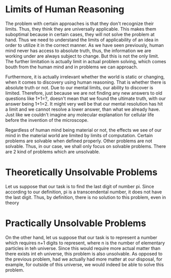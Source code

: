 # Limits of Human Reasoning
 
The problem with certain approaches is that they don't recognize their limits. Thus, they think they are universally applicable. This makes them suboptimal because in certain cases, they will not solve the problem at hand. Thus we need to understand the limits of applicability of an idea in order to utilize it in the correct manner. As we have seen previously, human mind never has access to absolute truth, thus, the information we are working under are always subject to change. But this is not the only limit. The further limitation is actually limit in actual problem solving, which comes bouth from the human mind and in problems we can approach.

Furthermore, it is actually irrelevant whether the world is static or changing, when it comes to discovery using human reasoning. That is whether there is absolute truth or not. Due to our mental limits, our ability to discover is limited. Therefore, just because we are not finding any new answers to old questions like 1+1=?, doesn't mean that we found the ultimate truth, with our answer being 1+1=2. It might very well be that our mental resolution has hit a limit and we cannot resolve a lower answer, than what we already have. Just like we couldn't imagine any molecular explanation for cellular life before the invention of the microscope.

Regardless of human mind being material or not, the effects we see of our mind in the material world are limited by limits of computation. Certain problems are solvable when defined properly. Other problems are not solvable. Thus, in our case, we shall only focus on solvable problems. There are 2 kind of problems which are unsolvable.

# Theoretically Unsolvable Problems

Let us suppose that our task is to find the last digit of number pi. Since according to our definition, pi is a transcendental number, it does not have the last digit. Thus, by definition, there is no solution to this problem, even in theory

# Practically Unsolvable Problems

On the other hand, let us suppose that our task is to represent a number which requires n+1 digits to represent, where n is the number of elementary particles in teh universe. Since this would require more actual matter than there exists int eh universe, this problem is also unsolvable. As opposed to the previous problem, had we actually had more matter at our disposal, for example, for outside of this universe, we would indeed be able to solve this problem.
